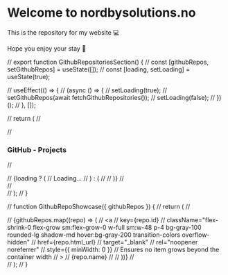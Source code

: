 ﻿# Welcome to nordbysolutions.no

This is the repository for my website 💻

Hope you enjoy your stay 🧙




// export function GithubRepositoriesSection() {
//     const [githubRepos, setGithubRepos] = useState([]);
//     const [loading, setLoading] = useState(true);

//     useEffect(() => {
//         (async () => {
//             setLoading(true);
//             setGithubRepos(await fetchGithubRepositories());
//             setLoading(false);
//         })();
//     }, []);

//     return (
//         <section className="p-6 bg-white rounded-lg shadow-md mx-auto max-w-3xl">
//             <h3 className="text-2xl font-bold text-gray-900 mb-4">GitHub - Projects</h3>

//             <div className="flex flex-wrap gap-2">
//                 {loading ? (
//                     <span className="text-gray-500">Loading...</span>
//                 ) : (
//                     <GithubRepoShowcase githubRepos={githubRepos} />
//                 )}
//             </div>
//         </section>
//     );
// }

// function GithubRepoShowcase({ githubRepos }) {
//     return (
//         <div className="w-full flex flex-wrap gap-2">
//             {githubRepos.map((repo) => (
//                 <a
//                     key={repo.id}
//                     className="flex-shrink-0 flex-grow sm:flex-grow-0 w-full sm:w-48 p-4 bg-gray-100 rounded-lg shadow-md hover:bg-gray-200 transition-colors overflow-hidden"
//                     href={repo.html_url}
//                     target="_blank"
//                     rel="noopener noreferrer"
//                     style={{ minWidth: 0 }} // Ensures no item grows beyond the container width
//                 >
//                     <span className="block text-lg font-semibold truncate">{repo.name}</span>
//                 </a>
//             ))}
//         </div>
//     );
// }
